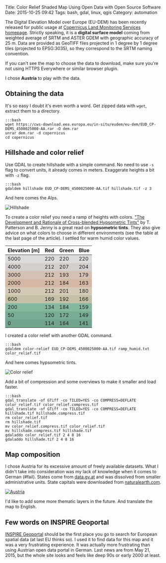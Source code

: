 Title: Color Relief Shaded Map Using Open Data with Open Source Software
Date: 2015-10-25 09:42
Tags: bash, gdal, linux, qgis
Category: automation

The Digital Elevation Model over Europe (EU-DEM) has been recently released for public usage at [Copernicus Land Monitoring Services homepage](http://land.copernicus.eu/in-situ/eu-dem). Strictly speaking, it is a **digital surface model** coming from weighted average of SRTM and ASTER GDEM with geographic accuracy of 25 m. Data are provided as GeoTIFF files projected in 1 degree by 1 degree tiles (projected to EPSG:3035), so they correspond to the SRTM naming convention.

If you can't see the map to choose the data to download, make sure you're not using HTTPS Everywhere or similar browser plugin.

I chose **Austria** to play with the data.

## Obtaining the data

It's so easy I doubt it's even worth a word. Get zipped data with `wget`, extract them to a directory.

    :::bash
    wget https://cws-download.eea.europa.eu/in-situ/eudem/eu-dem/EUD_CP-DEMS_4500025000-AA.rar -O dem.rar
    unrar dem.rar -d copernicus
    cd copernicus

## Hillshade and color relief

Use GDAL to create hillshade with a simple command. No need to use `-s` flag to convert units, it already comes in meters. Exaggerate heights a bit with `-z` flag.

    :::bash
    gdaldem hillshade EUD_CP-DEMS_4500025000-AA.tif hillshade.tif -z 3

And here comes the Alps.

<p class="text-center"><img title="Hillshade" src="{static}/assets/color-relief-shaded-map-using-open-data-and-open-source-software/hillshade.png" class="center"></p>

To create a color relief you need a ramp of heights with colors. ["The Development and Rationale of Cross-blended Hypsometric Tints"](http://cartographicperspectives.org/index.php/journal/article/viewFile/20/70) by T. Patterson and B. Jenny is a great read on **hypsometric tints**. They also give advice on what colors to choose in different environments (see the table at the last page of the article). I settled for warm humid color values.

<table class="center">
<thead>
    <tr>
        <th>Elevation [m]</th>
        <th>Red</th>
        <th>Green</th>
        <th>Blue</th>
    </tr>
</thead>
<tbody>
<tr style="background: rgb(220, 220, 220)">
<td>5000</td>
<td>220</td>
<td>220</td>
<td>220</td>
</tr>
<tr style="background: rgb(212, 207, 204)">
<td>4000</td>
<td>212</td>
<td>207</td>
<td>204</td>
</tr>
<tr style="background: rgb(212, 193, 179)">
<td>3000</td>
<td>212</td>
<td>193</td>
<td>179</td>
</tr>
<tr style="background: rgb(212, 184, 163)">
<td>2000</td>
<td>212</td>
<td>184</td>
<td>163</td>
</tr>
<tr style="background: rgb(212, 201, 180)">
<td>1000</td>
<td>212</td>
<td>201</td>
<td>180</td>
</tr>
<tr style="background: rgb(196, 192, 166)">
<td>600</td>
<td>169</td>
<td>192</td>
<td>166</td>
</tr>
<tr style="background: rgb(134, 184, 159)">
<td>200</td>
<td>134</td>
<td>184</td>
<td>159</td>
</tr>
<tr style="background: rgb(120, 172, 149)">
<td>50</td>
<td>120</td>
<td>172</td>
<td>149</td>
</tr>
<tr style="background: rgb(114, 164, 141)">
<td>0</td>
<td>114</td>
<td>164</td>
<td>141</td>
</tr>
</tbody>
</table>

I created a color relief with another GDAL command.

    :::bash
    gdaldem color-relief EUD_CP-DEMS_4500025000-AA.tif ramp_humid.txt color_relief.tif

And here comes hypsometric tints.

<p class="text-center"><img title="Color relief" src="{static}/assets/color-relief-shaded-map-using-open-data-and-open-source-software/color_relief.png" class="center"></p>

Add a bit of compression and some overviews to make it smaller and load faster.

    :::bash
    gdal_translate -of GTiff -co TILED=YES -co COMPRESS=DEFLATE color_relief.tif color_relief.compress.tif
    gdal_translate -of GTiff -co TILED=YES -co COMPRESS=DEFLATE hillshade.tif hillshade.compress.tif
    rm color_relief.tif
    rm hillshade.tif
    mv color_relief.compress.tif color_relief.tif
    mv hillshade.compress.tif hillshade.tif
    gdaladdo color_relief.tif 2 4 8 16
    gdaladdo hillshade.tif 2 4 8 16

## Map composition

I chose Austria for its excessive amount of freely available datasets. What I didn't take into consideration was my lack of knowledge when it comes to German (#fail). States come from [data.gv.at](http://data.gv.at) and was dissolved from smaller administrative units. State capitals were downloaded from [naturalearth.com](http://naturalearth.com).

<p class="text-center"><a href="{static}/assets/color-relief-shaded-map-using-open-data-and-open-source-software/map.pdf" title="Click for PDF version"><img title="Austria" src="{static}/assets/color-relief-shaded-map-using-open-data-and-open-source-software/map.png" class="center"></a></p>

I'd like to add some more thematic layers in the future. And translate the map to English.

## Few words on INSPIRE Geoportal

[INSPIRE Geoportal](http://inspire-geoportal.ec.europa.eu/) should be the first place you go to search for European spatial data (at last EU thinks so). I used it to find data for this map and it was a very frustrating experience. It was actually more frustrating than using Austrian open data portal in German. Last news are from May 21, 2015, but the whole site looks and feels like deep 90s or early 2000 at least.
